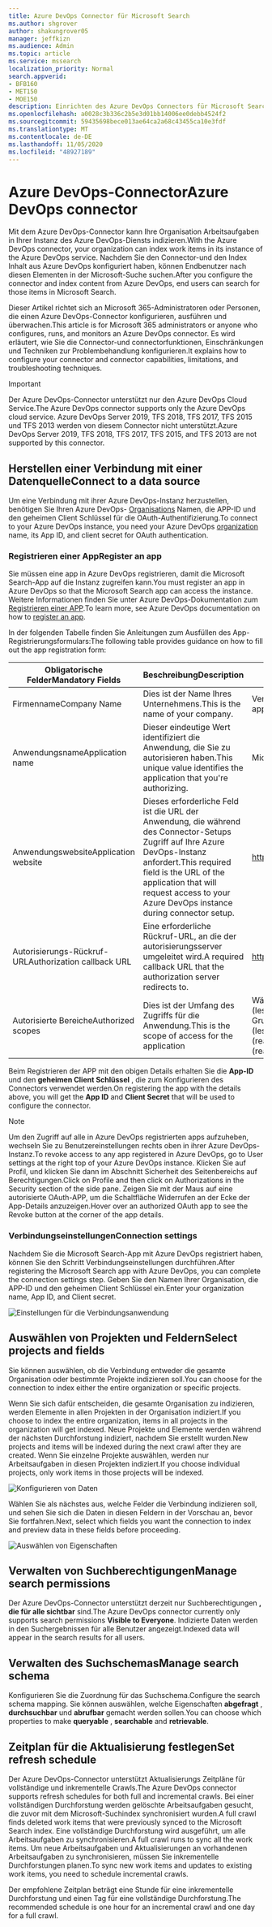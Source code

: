 ```yaml
---
title: Azure DevOps Connector für Microsoft Search
ms.author: shgrover
author: shakungrover05
manager: jeffkizn
ms.audience: Admin
ms.topic: article
ms.service: mssearch
localization_priority: Normal
search.appverid:
- BFB160
- MET150
- MOE150
description: Einrichten des Azure DevOps Connectors für Microsoft Search
ms.openlocfilehash: a0028c3b336c2b5e3d01bb14006ee0debb4524f2
ms.sourcegitcommit: 59435698bece013ae64ca2a68c43455ca10e3fdf
ms.translationtype: MT
ms.contentlocale: de-DE
ms.lasthandoff: 11/05/2020
ms.locfileid: "48927189"
---
```

# <a name="azure-devops-connector"></a><span data-ttu-id="cc0d2-103">Azure DevOps-Connector</span><span class="sxs-lookup"><span data-stu-id="cc0d2-103">Azure DevOps connector</span></span>

<span data-ttu-id="cc0d2-104">Mit dem Azure DevOps-Connector kann Ihre Organisation Arbeitsaufgaben in Ihrer Instanz des Azure DevOps-Diensts indizieren.</span><span class="sxs-lookup"><span data-stu-id="cc0d2-104">With the Azure DevOps connector, your organization can index work items in its instance of the Azure DevOps service.</span></span> <span data-ttu-id="cc0d2-105">Nachdem Sie den Connector-und den Index Inhalt aus Azure DevOps konfiguriert haben, können Endbenutzer nach diesen Elementen in der Microsoft-Suche suchen.</span><span class="sxs-lookup"><span data-stu-id="cc0d2-105">After you configure the connector and index content from Azure DevOps, end users can search for those items in Microsoft Search.</span></span>

<span data-ttu-id="cc0d2-106">Dieser Artikel richtet sich an Microsoft 365-Administratoren oder Personen, die einen Azure DevOps-Connector konfigurieren, ausführen und überwachen.</span><span class="sxs-lookup"><span data-stu-id="cc0d2-106">This article is for Microsoft 365 administrators or anyone who configures, runs, and monitors an Azure DevOps connector.</span></span> <span data-ttu-id="cc0d2-107">Es wird erläutert, wie Sie die Connector-und connectorfunktionen, Einschränkungen und Techniken zur Problembehandlung konfigurieren.</span><span class="sxs-lookup"><span data-stu-id="cc0d2-107">It explains how to configure your connector and connector capabilities, limitations, and troubleshooting techniques.</span></span>

>[!IMPORTANT]
><span data-ttu-id="cc0d2-108">Der Azure DevOps-Connector unterstützt nur den Azure DevOps Cloud Service.</span><span class="sxs-lookup"><span data-stu-id="cc0d2-108">The Azure DevOps connector supports only the Azure DevOps cloud service.</span></span> <span data-ttu-id="cc0d2-109">Azure DevOps Server 2019, TFS 2018, TFS 2017, TFS 2015 und TFS 2013 werden von diesem Connector nicht unterstützt.</span><span class="sxs-lookup"><span data-stu-id="cc0d2-109">Azure DevOps Server 2019, TFS 2018, TFS 2017, TFS 2015, and TFS 2013 are not supported by this connector.</span></span>

## <a name="connect-to-a-data-source"></a><span data-ttu-id="cc0d2-110">Herstellen einer Verbindung mit einer Datenquelle</span><span class="sxs-lookup"><span data-stu-id="cc0d2-110">Connect to a data source</span></span>

<span data-ttu-id="cc0d2-111">Um eine Verbindung mit ihrer Azure DevOps-Instanz herzustellen, benötigen Sie Ihren Azure DevOps- [Organisations](https://docs.microsoft.com/azure/devops/organizations/accounts/create-organization) Namen, die APP-ID und den geheimen Client Schlüssel für die OAuth-Authentifizierung.</span><span class="sxs-lookup"><span data-stu-id="cc0d2-111">To connect to your Azure DevOps instance, you need your Azure DevOps [organization](https://docs.microsoft.com/azure/devops/organizations/accounts/create-organization) name, its App ID, and client secret for OAuth authentication.</span></span>

### <a name="register-an-app"></a><span data-ttu-id="cc0d2-112">Registrieren einer App</span><span class="sxs-lookup"><span data-stu-id="cc0d2-112">Register an app</span></span>

<span data-ttu-id="cc0d2-113">Sie müssen eine app in Azure DevOps registrieren, damit die Microsoft Search-App auf die Instanz zugreifen kann.</span><span class="sxs-lookup"><span data-stu-id="cc0d2-113">You must register an app in Azure DevOps so that the Microsoft Search app can access the instance.</span></span> <span data-ttu-id="cc0d2-114">Weitere Informationen finden Sie unter Azure DevOps-Dokumentation zum [Registrieren einer APP](https://docs.microsoft.com/azure/devops/integrate/get-started/authentication/oauth?view=azure-devops#register-your-app).</span><span class="sxs-lookup"><span data-stu-id="cc0d2-114">To learn more, see Azure DevOps documentation on how to [register an app](https://docs.microsoft.com/azure/devops/integrate/get-started/authentication/oauth?view=azure-devops#register-your-app).</span></span>

<span data-ttu-id="cc0d2-115">In der folgenden Tabelle finden Sie Anleitungen zum Ausfüllen des App-Registrierungsformulars:</span><span class="sxs-lookup"><span data-stu-id="cc0d2-115">The following table provides guidance on how to fill out the app registration form:</span></span>

 <span data-ttu-id="cc0d2-116">**Obligatorische Felder**</span><span class="sxs-lookup"><span data-stu-id="cc0d2-116">**Mandatory Fields**</span></span> | <span data-ttu-id="cc0d2-117">**Beschreibung**</span><span class="sxs-lookup"><span data-stu-id="cc0d2-117">**Description**</span></span>      | <span data-ttu-id="cc0d2-118">**Empfohlener Wert**</span><span class="sxs-lookup"><span data-stu-id="cc0d2-118">**Recommended Value**</span></span>
--- | --- | ---
| <span data-ttu-id="cc0d2-119">Firmenname</span><span class="sxs-lookup"><span data-stu-id="cc0d2-119">Company Name</span></span>         | <span data-ttu-id="cc0d2-120">Dies ist der Name Ihres Unternehmens.</span><span class="sxs-lookup"><span data-stu-id="cc0d2-120">This is the name of your company.</span></span> | <span data-ttu-id="cc0d2-121">Verwenden eines geeigneten Werts</span><span class="sxs-lookup"><span data-stu-id="cc0d2-121">Use an appropriate value</span></span>   |
| <span data-ttu-id="cc0d2-122">Anwendungsname</span><span class="sxs-lookup"><span data-stu-id="cc0d2-122">Application name</span></span>     | <span data-ttu-id="cc0d2-123">Dieser eindeutige Wert identifiziert die Anwendung, die Sie zu autorisieren haben.</span><span class="sxs-lookup"><span data-stu-id="cc0d2-123">This unique value identifies the application that you're authorizing.</span></span>    | <span data-ttu-id="cc0d2-124">Microsoft Search</span><span class="sxs-lookup"><span data-stu-id="cc0d2-124">Microsoft Search</span></span>     |
| <span data-ttu-id="cc0d2-125">Anwendungswebsite</span><span class="sxs-lookup"><span data-stu-id="cc0d2-125">Application website</span></span>  | <span data-ttu-id="cc0d2-126">Dieses erforderliche Feld ist die URL der Anwendung, die während des Connector-Setups Zugriff auf Ihre Azure DevOps-Instanz anfordert.</span><span class="sxs-lookup"><span data-stu-id="cc0d2-126">This required field is the URL of the application that will request access to your Azure DevOps instance during connector setup.</span></span>  | <https://gcs.office.com/>                |
| <span data-ttu-id="cc0d2-127">Autorisierungs-Rückruf-URL</span><span class="sxs-lookup"><span data-stu-id="cc0d2-127">Authorization callback URL</span></span>        | <span data-ttu-id="cc0d2-128">Eine erforderliche Rückruf-URL, an die der autorisierungsserver umgeleitet wird.</span><span class="sxs-lookup"><span data-stu-id="cc0d2-128">A required callback URL that the authorization server redirects to.</span></span> | <https://gcs.office.com/v1.0/admin/oauth/callback>|
| <span data-ttu-id="cc0d2-129">Autorisierte Bereiche</span><span class="sxs-lookup"><span data-stu-id="cc0d2-129">Authorized scopes</span></span> | <span data-ttu-id="cc0d2-130">Dies ist der Umfang des Zugriffs für die Anwendung.</span><span class="sxs-lookup"><span data-stu-id="cc0d2-130">This is the scope of access for the application</span></span> | <span data-ttu-id="cc0d2-131">Wählen Sie die folgenden Bereiche aus: Identity (lesen), Arbeitsaufgaben (lesen), Variablen Gruppen (lesen), Projekt und Team (lesen), Grafik (lesen)</span><span class="sxs-lookup"><span data-stu-id="cc0d2-131">Select the following scopes: Identity (read), Work Items (read), Variable Groups (read), Project and team (read), Graph (read)</span></span>|

<span data-ttu-id="cc0d2-132">Beim Registrieren der APP mit den obigen Details erhalten Sie die **App-ID** und den **geheimen Client Schlüssel** , die zum Konfigurieren des Connectors verwendet werden.</span><span class="sxs-lookup"><span data-stu-id="cc0d2-132">On registering the app with the details above, you will get the **App ID** and **Client Secret** that will be used to configure the connector.</span></span>

>[!NOTE]
><span data-ttu-id="cc0d2-133">Um den Zugriff auf alle in Azure DevOps registrierten apps aufzuheben, wechseln Sie zu Benutzereinstellungen rechts oben in ihrer Azure DevOps-Instanz.</span><span class="sxs-lookup"><span data-stu-id="cc0d2-133">To revoke access to any app registered in Azure DevOps, go to User settings at the right top of your Azure DevOps instance.</span></span> <span data-ttu-id="cc0d2-134">Klicken Sie auf Profil, und klicken Sie dann im Abschnitt Sicherheit des Seitenbereichs auf Berechtigungen.</span><span class="sxs-lookup"><span data-stu-id="cc0d2-134">Click on Profile and then click on Authorizations in the Security section of the side pane.</span></span> <span data-ttu-id="cc0d2-135">Zeigen Sie mit der Maus auf eine autorisierte OAuth-APP, um die Schaltfläche Widerrufen an der Ecke der App-Details anzuzeigen.</span><span class="sxs-lookup"><span data-stu-id="cc0d2-135">Hover over an authorized OAuth app to see the Revoke button at the corner of the app details.</span></span>

### <a name="connection-settings"></a><span data-ttu-id="cc0d2-136">Verbindungseinstellungen</span><span class="sxs-lookup"><span data-stu-id="cc0d2-136">Connection settings</span></span>

<span data-ttu-id="cc0d2-137">Nachdem Sie die Microsoft Search-App mit Azure DevOps registriert haben, können Sie den Schritt Verbindungseinstellungen durchführen.</span><span class="sxs-lookup"><span data-stu-id="cc0d2-137">After registering the Microsoft Search app with Azure DevOps, you can complete the connection settings step.</span></span> <span data-ttu-id="cc0d2-138">Geben Sie den Namen Ihrer Organisation, die APP-ID und den geheimen Client Schlüssel ein.</span><span class="sxs-lookup"><span data-stu-id="cc0d2-138">Enter your organization name, App ID, and Client secret.</span></span>

![Einstellungen für die Verbindungsanwendung](media/ADO_Connection_settings_2.png)

## <a name="select-projects-and-fields"></a><span data-ttu-id="cc0d2-140">Auswählen von Projekten und Feldern</span><span class="sxs-lookup"><span data-stu-id="cc0d2-140">Select projects and fields</span></span>

<span data-ttu-id="cc0d2-141">Sie können auswählen, ob die Verbindung entweder die gesamte Organisation oder bestimmte Projekte indizieren soll.</span><span class="sxs-lookup"><span data-stu-id="cc0d2-141">You can choose for the connection to index either the entire organization or specific projects.</span></span>

<span data-ttu-id="cc0d2-142">Wenn Sie sich dafür entscheiden, die gesamte Organisation zu indizieren, werden Elemente in allen Projekten in der Organisation indiziert.</span><span class="sxs-lookup"><span data-stu-id="cc0d2-142">If you choose to index the entire organization, items in all projects in the organization will get indexed.</span></span> <span data-ttu-id="cc0d2-143">Neue Projekte und Elemente werden während der nächsten Durchforstung indiziert, nachdem Sie erstellt wurden.</span><span class="sxs-lookup"><span data-stu-id="cc0d2-143">New projects and items will be indexed during the next crawl after they are created.</span></span> <span data-ttu-id="cc0d2-144">Wenn Sie einzelne Projekte auswählen, werden nur Arbeitsaufgaben in diesen Projekten indiziert.</span><span class="sxs-lookup"><span data-stu-id="cc0d2-144">If you choose individual projects, only work items in those projects will be indexed.</span></span>

![Konfigurieren von Daten](media/ADO_Configure_data.png)

<span data-ttu-id="cc0d2-146">Wählen Sie als nächstes aus, welche Felder die Verbindung indizieren soll, und sehen Sie sich die Daten in diesen Feldern in der Vorschau an, bevor Sie fortfahren.</span><span class="sxs-lookup"><span data-stu-id="cc0d2-146">Next, select which fields you want the connection to index and preview data in these fields before proceeding.</span></span>

![Auswählen von Eigenschaften](media/ADO_choose_properties.png)

## <a name="manage-search-permissions"></a><span data-ttu-id="cc0d2-148">Verwalten von Suchberechtigungen</span><span class="sxs-lookup"><span data-stu-id="cc0d2-148">Manage search permissions</span></span>

<span data-ttu-id="cc0d2-149">Der Azure DevOps-Connector unterstützt derzeit nur Suchberechtigungen **, die für alle sichtbar** sind.</span><span class="sxs-lookup"><span data-stu-id="cc0d2-149">The Azure DevOps connector currently only supports search permissions **Visible to Everyone**.</span></span> <span data-ttu-id="cc0d2-150">Indizierte Daten werden in den Suchergebnissen für alle Benutzer angezeigt.</span><span class="sxs-lookup"><span data-stu-id="cc0d2-150">Indexed data will appear in the search results for all users.</span></span>

## <a name="manage-search-schema"></a><span data-ttu-id="cc0d2-151">Verwalten des Suchschemas</span><span class="sxs-lookup"><span data-stu-id="cc0d2-151">Manage search schema</span></span>

<span data-ttu-id="cc0d2-152">Konfigurieren Sie die Zuordnung für das Suchschema.</span><span class="sxs-lookup"><span data-stu-id="cc0d2-152">Configure the search schema mapping.</span></span> <span data-ttu-id="cc0d2-153">Sie können auswählen, welche Eigenschaften **abgefragt** , **durchsuchbar** und **abrufbar** gemacht werden sollen.</span><span class="sxs-lookup"><span data-stu-id="cc0d2-153">You can choose which properties to make **queryable** , **searchable** and **retrievable**.</span></span>


## <a name="set-refresh-schedule"></a><span data-ttu-id="cc0d2-154">Zeitplan für die Aktualisierung festlegen</span><span class="sxs-lookup"><span data-stu-id="cc0d2-154">Set refresh schedule</span></span>

<span data-ttu-id="cc0d2-155">Der Azure DevOps-Connector unterstützt Aktualisierungs Zeitpläne für vollständige und inkrementelle Crawls.</span><span class="sxs-lookup"><span data-stu-id="cc0d2-155">The Azure DevOps connector supports refresh schedules for both full and incremental crawls.</span></span> <span data-ttu-id="cc0d2-156">Bei einer vollständigen Durchforstung werden gelöschte Arbeitsaufgaben gesucht, die zuvor mit dem Microsoft-Suchindex synchronisiert wurden.</span><span class="sxs-lookup"><span data-stu-id="cc0d2-156">A full crawl finds deleted work items that were previously synced to the Microsoft Search index.</span></span> <span data-ttu-id="cc0d2-157">Eine vollständige Durchforstung wird ausgeführt, um alle Arbeitsaufgaben zu synchronisieren.</span><span class="sxs-lookup"><span data-stu-id="cc0d2-157">A full crawl runs to sync all the work items.</span></span> <span data-ttu-id="cc0d2-158">Um neue Arbeitsaufgaben und Aktualisierungen an vorhandenen Arbeitsaufgaben zu synchronisieren, müssen Sie inkrementelle Durchforstungen planen.</span><span class="sxs-lookup"><span data-stu-id="cc0d2-158">To sync new work items and updates to existing work items, you need to schedule incremental crawls.</span></span>

<span data-ttu-id="cc0d2-159">Der empfohlene Zeitplan beträgt eine Stunde für eine inkrementelle Durchforstung und einen Tag für eine vollständige Durchforstung.</span><span class="sxs-lookup"><span data-stu-id="cc0d2-159">The recommended schedule is one hour for an incremental crawl and one day for a full crawl.</span></span>
